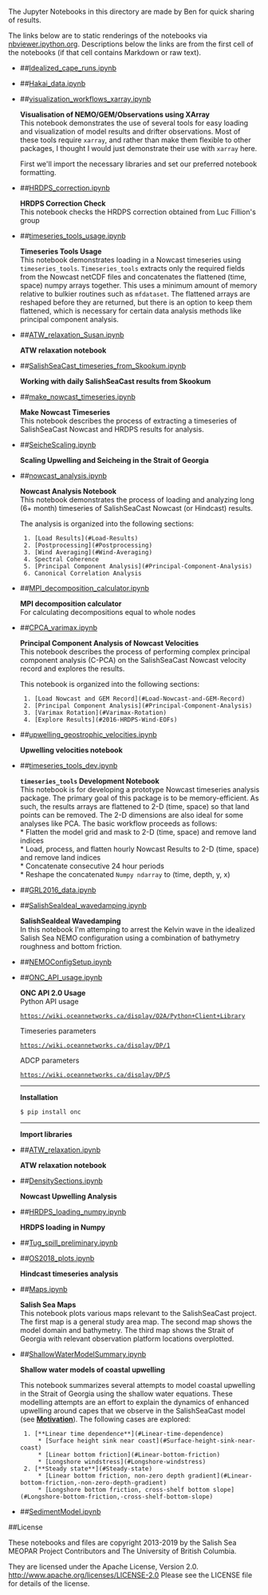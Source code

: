 The Jupyter Notebooks in this directory are made by Ben for
quick sharing of results.

The links below are to static renderings of the notebooks via
[nbviewer.ipython.org](http://nbviewer.ipython.org/).
Descriptions below the links are from the first cell of the notebooks
(if that cell contains Markdown or raw text).

* ##[Idealized_cape_runs.ipynb](http://nbviewer.ipython.org/urls/bitbucket.org/salishsea/analysis-ben/raw/tip/notebooks/Idealized_cape_runs.ipynb)  
    
* ##[Hakai_data.ipynb](http://nbviewer.ipython.org/urls/bitbucket.org/salishsea/analysis-ben/raw/tip/notebooks/Hakai_data.ipynb)  
    
* ##[visualization_workflows_xarray.ipynb](http://nbviewer.ipython.org/urls/bitbucket.org/salishsea/analysis-ben/raw/tip/notebooks/visualization_workflows_xarray.ipynb)  
    
    **Visualisation of NEMO/GEM/Observations using XArray**  
    This notebook demonstrates the use of several tools for easy loading and visualization of model results and drifter observations. Most of these tools require `xarray`, and rather than make them flexible to other packages, I thought I would just demonstrate their use with `xarray` here.  
      
    First we'll import the necessary libraries and set our preferred notebook formatting.  

* ##[HRDPS_correction.ipynb](http://nbviewer.ipython.org/urls/bitbucket.org/salishsea/analysis-ben/raw/tip/notebooks/HRDPS_correction.ipynb)  
    
    **HRDPS Correction Check**  
    This notebook checks the HRDPS correction obtained from Luc Fillion's group  

* ##[timeseries_tools_usage.ipynb](http://nbviewer.ipython.org/urls/bitbucket.org/salishsea/analysis-ben/raw/tip/notebooks/timeseries_tools_usage.ipynb)  
    
    **Timeseries Tools Usage**  
    This notebook demonstrates loading in a Nowcast timeseries using `timeseries_tools`. `Timeseries_tools` extracts only the required fields from the Nowcast netCDF files and concatenates the flattened (time, space) numpy arrays together. This uses a minimum amount of memory relative to bulkier routines such as `mfdataset`. The flattened arrays are reshaped before they are returned, but there is an option to keep them flattened, which is necessary for certain data analysis methods like principal component analysis.  

* ##[ATW_relaxation_Susan.ipynb](http://nbviewer.ipython.org/urls/bitbucket.org/salishsea/analysis-ben/raw/tip/notebooks/ATW_relaxation_Susan.ipynb)  
    
    **ATW relaxation notebook**  

* ##[SalishSeaCast_timeseries_from_Skookum.ipynb](http://nbviewer.ipython.org/urls/bitbucket.org/salishsea/analysis-ben/raw/tip/notebooks/SalishSeaCast_timeseries_from_Skookum.ipynb)  
    
    **Working with daily SalishSeaCast results from Skookum**  

* ##[make_nowcast_timeseries.ipynb](http://nbviewer.ipython.org/urls/bitbucket.org/salishsea/analysis-ben/raw/tip/notebooks/make_nowcast_timeseries.ipynb)  
    
    **Make Nowcast Timeseries**  
    This notebook describes the process of extracting a timeseries of SalishSeaCast Nowcast and HRDPS results for analysis.  

* ##[SeicheScaling.ipynb](http://nbviewer.ipython.org/urls/bitbucket.org/salishsea/analysis-ben/raw/tip/notebooks/SeicheScaling.ipynb)  
    
    **Scaling Upwelling and Seicheing in the Strait of Georgia**  

* ##[nowcast_analysis.ipynb](http://nbviewer.ipython.org/urls/bitbucket.org/salishsea/analysis-ben/raw/tip/notebooks/nowcast_analysis.ipynb)  
    
    **Nowcast Analysis Notebook**  
    This notebook demonstrates the process of loading and analyzing long (6+ month) timeseries of SalishSeaCast Nowcast (or Hindcast) results.  
      
    The analysis is organized into the following sections:  
      
       1. [Load Results](#Load-Results)  
       2. [Postprocessing](#Postprocessing)  
       3. [Wind Averaging](#Wind-Averaging)  
       4. Spectral Coherence  
       5. [Principal Component Analysis](#Principal-Component-Analysis)  
       6. Canonical Correlation Analysis  

* ##[MPI_decomposition_calculator.ipynb](http://nbviewer.ipython.org/urls/bitbucket.org/salishsea/analysis-ben/raw/tip/notebooks/MPI_decomposition_calculator.ipynb)  
    
    **MPI decomposition calculator**  
    For calculating decompositions equal to whole nodes  

* ##[CPCA_varimax.ipynb](http://nbviewer.ipython.org/urls/bitbucket.org/salishsea/analysis-ben/raw/tip/notebooks/CPCA_varimax.ipynb)  
    
    **Principal Component Analysis of Nowcast Velocities**  
    This notebook describes the process of performing complex principal component analysis (C-PCA) on the SalishSeaCast Nowcast velocity record and explores the results.  
      
    This notebook is organized into the following sections:  
      
       1. [Load Nowcast and GEM Record](#Load-Nowcast-and-GEM-Record)  
       2. [Principal Component Analysis](#Principal-Component-Analysis)  
       3. [Varimax Rotation](#Varimax-Rotation)  
       4. [Explore Results](#2016-HRDPS-Wind-EOFs)  

* ##[upwelling_geostrophic_velocities.ipynb](http://nbviewer.ipython.org/urls/bitbucket.org/salishsea/analysis-ben/raw/tip/notebooks/upwelling_geostrophic_velocities.ipynb)  
    
    **Upwelling velocities notebook**  

* ##[timeseries_tools_dev.ipynb](http://nbviewer.ipython.org/urls/bitbucket.org/salishsea/analysis-ben/raw/tip/notebooks/timeseries_tools_dev.ipynb)  
    
    **`timeseries_tools` Development Notebook**  
    This notebook is for developing a prototype Nowcast timeseries analysis package. The primary goal of this package is to be memory-efficient. As such, the results arrays are flattened to 2-D (time, space) so that land points can be removed. The 2-D dimensions are also ideal for some analyses like PCA. The basic workflow proceeds as follows:  
       * Flatten the model grid and mask to 2-D (time, space) and remove land indices  
       * Load, process, and flatten hourly Nowcast Results to 2-D (time, space) and remove land indices  
       * Concatenate consecutive 24 hour periods  
       * Reshape the concatenated `Numpy ndarray` to (time, depth, y, x)  

* ##[GRL2016_data.ipynb](http://nbviewer.ipython.org/urls/bitbucket.org/salishsea/analysis-ben/raw/tip/notebooks/GRL2016_data.ipynb)  
    
* ##[SalishSeaIdeal_wavedamping.ipynb](http://nbviewer.ipython.org/urls/bitbucket.org/salishsea/analysis-ben/raw/tip/notebooks/SalishSeaIdeal_wavedamping.ipynb)  
    
    **SalishSeaIdeal Wavedamping**  
    In this notebook I'm attemping to arrest the Kelvin wave in the idealized Salish Sea NEMO configuration using a combination of bathymetry roughness and bottom friction.  

* ##[NEMOConfigSetup.ipynb](http://nbviewer.ipython.org/urls/bitbucket.org/salishsea/analysis-ben/raw/tip/notebooks/NEMOConfigSetup.ipynb)  
    
* ##[ONC_API_usage.ipynb](http://nbviewer.ipython.org/urls/bitbucket.org/salishsea/analysis-ben/raw/tip/notebooks/ONC_API_usage.ipynb)  
    
    **ONC API 2.0 Usage**  
    Python API usage  
      
    [`https://wiki.oceannetworks.ca/display/O2A/Python+Client+Library`](https://wiki.oceannetworks.ca/display/O2A/Python+Client+Library)  
      
    Timeseries parameters  
      
    [`https://wiki.oceannetworks.ca/display/DP/1`](https://wiki.oceannetworks.ca/display/DP/1)  
      
    ADCP parameters  
      
    [`https://wiki.oceannetworks.ca/display/DP/5`](https://wiki.oceannetworks.ca/display/DP/5)  
      
    ***  
      
    **Installation**  
      
    `$ pip install onc`  
      
    ***  
      
    **Import libraries**  

* ##[ATW_relaxation.ipynb](http://nbviewer.ipython.org/urls/bitbucket.org/salishsea/analysis-ben/raw/tip/notebooks/ATW_relaxation.ipynb)  
    
    **ATW relaxation notebook**  

* ##[DensitySections.ipynb](http://nbviewer.ipython.org/urls/bitbucket.org/salishsea/analysis-ben/raw/tip/notebooks/DensitySections.ipynb)  
    
    **Nowcast Upwelling Analysis**  

* ##[HRDPS_loading_numpy.ipynb](http://nbviewer.ipython.org/urls/bitbucket.org/salishsea/analysis-ben/raw/tip/notebooks/HRDPS_loading_numpy.ipynb)  
    
    **HRDPS loading in Numpy**  

* ##[Tug_spill_preliminary.ipynb](http://nbviewer.ipython.org/urls/bitbucket.org/salishsea/analysis-ben/raw/tip/notebooks/Tug_spill_preliminary.ipynb)  
    
* ##[OS2018_plots.ipynb](http://nbviewer.ipython.org/urls/bitbucket.org/salishsea/analysis-ben/raw/tip/notebooks/OS2018_plots.ipynb)  
    
    **Hindcast timeseries analysis**  

* ##[Maps.ipynb](http://nbviewer.ipython.org/urls/bitbucket.org/salishsea/analysis-ben/raw/tip/notebooks/Maps.ipynb)  
    
    **Salish Sea Maps**  
    This notebook plots various maps relevant to the SalishSeaCast project. The first map is a general study area map. The second map shows the model domain and bathymetry. The third map shows the Strait of Georgia with relevant observation platform locations overplotted.  

* ##[ShallowWaterModelSummary.ipynb](http://nbviewer.ipython.org/urls/bitbucket.org/salishsea/analysis-ben/raw/tip/notebooks/ShallowWaterModelSummary.ipynb)  
    
    **Shallow water models of coastal upwelling**  
      
    This notebook summarizes several attempts to model coastal upwelling in the Strait of Georgia using the shallow water equations. These modelling attempts are an effort to explain the dynamics of enhanced upwelling around capes that we observe in the SalishSeaCast model (see [**Motivation**](#Motivation)). The following cases are explored:  
      
       1. [**Linear time dependence**](#Linear-time-dependence)  
           * [Surface height sink near coast](#Surface-height-sink-near-coast)  
           * [Linear bottom friction](#Linear-bottom-friction)  
           * [Longshore windstress](#Longshore-windstress)  
       2. [**Steady state**](#Steady-state)  
           * [Linear bottom friction, non-zero depth gradient](#Linear-bottom-friction,-non-zero-depth-gradient)  
           * [Longshore bottom friction, cross-shelf bottom slope](#Longshore-bottom-friction,-cross-shelf-bottom-slope)  

* ##[SedimentModel.ipynb](http://nbviewer.ipython.org/urls/bitbucket.org/salishsea/analysis-ben/raw/tip/notebooks/SedimentModel.ipynb)  
    

##License

These notebooks and files are copyright 2013-2019
by the Salish Sea MEOPAR Project Contributors
and The University of British Columbia.

They are licensed under the Apache License, Version 2.0.
http://www.apache.org/licenses/LICENSE-2.0
Please see the LICENSE file for details of the license.
